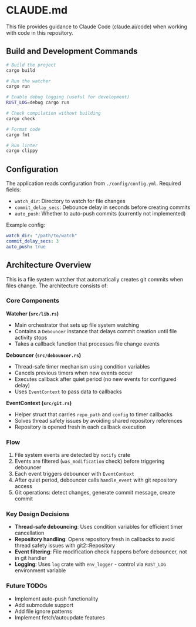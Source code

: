 # CLAUDE.md

This file provides guidance to Claude Code (claude.ai/code) when working with code in this repository.

## Build and Development Commands

```bash
# Build the project
cargo build

# Run the watcher
cargo run

# Enable debug logging (useful for development)
RUST_LOG=debug cargo run

# Check compilation without building
cargo check

# Format code
cargo fmt

# Run linter
cargo clippy
```

## Configuration

The application reads configuration from `./config/config.yml`. Required fields:
- `watch_dir`: Directory to watch for file changes
- `commit_delay_secs`: Debounce delay in seconds before creating commits
- `auto_push`: Whether to auto-push commits (currently not implemented)

Example config:
```yaml
watch_dir: "/path/to/watch"
commit_delay_secs: 3
auto_push: true
```

## Architecture Overview

This is a file system watcher that automatically creates git commits when files change. The architecture consists of:

### Core Components

**Watcher (`src/lib.rs`)**
- Main orchestrator that sets up file system watching
- Contains a `Debouncer` instance that delays commit creation until file activity stops
- Takes a callback function that processes file change events

**Debouncer (`src/debouncer.rs`)**
- Thread-safe timer mechanism using condition variables
- Cancels previous timers when new events occur
- Executes callback after quiet period (no new events for configured delay)
- Uses `EventContext` to pass data to callbacks

**EventContext (`src/git.rs`)**
- Helper struct that carries `repo_path` and `config` to timer callbacks
- Solves thread safety issues by avoiding shared repository references
- Repository is opened fresh in each callback execution

### Flow

1. File system events are detected by `notify` crate
2. Events are filtered (`was_modification` check) before triggering debouncer
3. Each event triggers debouncer with `EventContext`
4. After quiet period, debouncer calls `handle_event` with git repository access
5. Git operations: detect changes, generate commit message, create commit

### Key Design Decisions

- **Thread-safe debouncing**: Uses condition variables for efficient timer cancellation
- **Repository handling**: Opens repository fresh in callbacks to avoid thread safety issues with git2::Repository
- **Event filtering**: File modification check happens before debouncer, not in git handler
- **Logging**: Uses `log` crate with `env_logger` - control via `RUST_LOG` environment variable

### Future TODOs
- Implement auto-push functionality
- Add submodule support
- Add file ignore patterns
- Implement fetch/autoupdate features